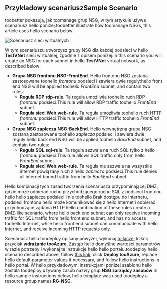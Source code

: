 ## <a name="sample-scenario"></a><span data-ttu-id="71a55-101">Przykładowy scenariusz</span><span class="sxs-lookup"><span data-stu-id="71a55-101">Sample Scenario</span></span>
<span data-ttu-id="71a55-102">toobetter pokazują, jak toomanage grup NSG, w tym artykule używa scenariusz hello poniżej.</span><span class="sxs-lookup"><span data-stu-id="71a55-102">toobetter illustrate how toomanage NSGs, this article uses hello scenario below.</span></span>

![Scenariusz sieci wirtualnych](./media/virtual-networks-create-nsg-scenario-include/figure1.png)

<span data-ttu-id="71a55-104">W tym scenariuszu utworzysz grupy NSG dla każdej podsieci w hello **TestVNet** sieci wirtualnej, zgodnie z opisem poniżej:</span><span class="sxs-lookup"><span data-stu-id="71a55-104">In this scenario you will create an NSG for each subnet in hello **TestVNet** virtual network, as described below:</span></span> 

* <span data-ttu-id="71a55-105">**Grupa NSG frontonu**.</span><span class="sxs-lookup"><span data-stu-id="71a55-105">**NSG-FrontEnd**.</span></span> <span data-ttu-id="71a55-106">Hello frontonu NSG zostaną zastosowane toohello *frontonu* podsieci i zawiera dwie reguły:</span><span class="sxs-lookup"><span data-stu-id="71a55-106">hello front end NSG will be applied toohello *FrontEnd* subnet, and contain two rules:</span></span>    
  * <span data-ttu-id="71a55-107">**Reguła RDP**.</span><span class="sxs-lookup"><span data-stu-id="71a55-107">**rdp-rule**.</span></span> <span data-ttu-id="71a55-108">Ta reguła umożliwia toohello ruch RDP *frontonu* podsieci.</span><span class="sxs-lookup"><span data-stu-id="71a55-108">This rule will allow RDP traffic toohello *FrontEnd* subnet.</span></span>
  * <span data-ttu-id="71a55-109">**Reguła sieci Web**.</span><span class="sxs-lookup"><span data-stu-id="71a55-109">**web-rule**.</span></span> <span data-ttu-id="71a55-110">Ta reguła umożliwia toohello ruch HTTP *frontonu* podsieci.</span><span class="sxs-lookup"><span data-stu-id="71a55-110">This rule will allow HTTP traffic toohello *FrontEnd* subnet.</span></span>
* <span data-ttu-id="71a55-111">**Grupa NSG zaplecza**.</span><span class="sxs-lookup"><span data-stu-id="71a55-111">**NSG-BackEnd**.</span></span> <span data-ttu-id="71a55-112">Hello wewnętrzna grupa NSG zostaną zastosowane toohello *zaplecza* podsieci i zawiera dwie reguły:</span><span class="sxs-lookup"><span data-stu-id="71a55-112">hello back end NSG will be applied toohello *BackEnd* subnet, and contain two rules:</span></span>    
  * <span data-ttu-id="71a55-113">**Reguła SQL**.</span><span class="sxs-lookup"><span data-stu-id="71a55-113">**sql-rule**.</span></span> <span data-ttu-id="71a55-114">Ta reguła zezwala na ruch SQL tylko z hello *frontonu* podsieci.</span><span class="sxs-lookup"><span data-stu-id="71a55-114">This rule allows SQL traffic only from hello *FrontEnd* subnet.</span></span>
  * <span data-ttu-id="71a55-115">**Reguła sieci Web**.</span><span class="sxs-lookup"><span data-stu-id="71a55-115">**web-rule**.</span></span> <span data-ttu-id="71a55-116">Ta reguła nie zezwala na wszystkie internet powiązany ruch z hello *zaplecza* podsieci.</span><span class="sxs-lookup"><span data-stu-id="71a55-116">This rule denies all internet bound traffic from hello *BackEnd* subnet.</span></span>

<span data-ttu-id="71a55-117">Hello kombinacji tych zasad tworzenia scenariusza przypominającej DMZ, gdzie może odbierać ruchu przychodzącego ruchu SQL z podsieci frontonu hello hello zaplecza podsieci i nie toohello Brak dostępu do Internetu, podsieci frontonu hello może komunikować się z hello Internet i odbierać przychodzące żądania HTTP.</span><span class="sxs-lookup"><span data-stu-id="71a55-117">hello combination of these rules create a DMZ-like scenario, where hello back end subnet can only receive incoming traffic for SQL traffic from hello front end subnet, and has no access toohello Internet, while hello front end subnet can communicate with hello Internet, and receive incoming HTTP requests only.</span></span>

<span data-ttu-id="71a55-118">Scenariusz hello toodeploy opisany powyżej, wykonaj [to łącze](http://github.com/telmosampaio/azure-templates/tree/master/201-IaaS-WebFrontEnd-SQLBackEnd-NSG), kliknij przycisk **wdrażanie tooAzure**, Zastąp hello domyślne wartości parametrów w razie potrzeby i wykonaj te instrukcje hello hello portalu.</span><span class="sxs-lookup"><span data-stu-id="71a55-118">toodeploy hello scenario described above, follow [this link](http://github.com/telmosampaio/azure-templates/tree/master/201-IaaS-WebFrontEnd-SQLBackEnd-NSG), click **Deploy tooAzure**, replace hello default parameter values if necessary, and follow hello instructions in hello portal.</span></span> <span data-ttu-id="71a55-119">W hello przykładowymi instrukcjami poniżej szablonu hello została toodeploy używany zasób nazwy grup **NSG zarządcy zasobów**.</span><span class="sxs-lookup"><span data-stu-id="71a55-119">In hello sample instructions below, hello template was used toodeploy a resource group names **RG-NSG**.</span></span> 

